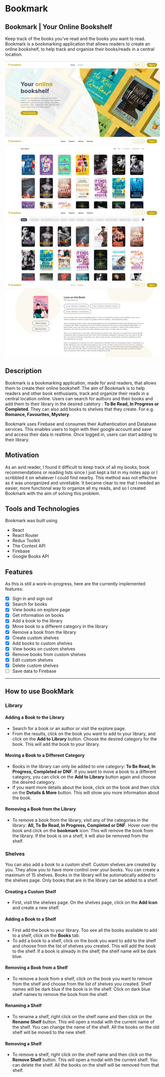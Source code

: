 # Bookmark

## Bookmark | Your Online Bookshelf

Keep track of the books you've read and the books you want to read.
Bookmark is a bookmarking application that allows readers to create an online bookshelf, to help track and organize their books/reads in a central location.

![BookMark](/src/images/bookmark_screenshot.png)
![Library](/src/images/library_screenshot.png)
![Shelves](/src/images/shelves_screenshot.png)
![Book Details](/src/images/details_screenshot.png)

## Description

Bookmark is a bookmarking application, made for avid readers, that allows them to create their online bookshelf. The aim of Bookmark is to help readers and other book enthusiasts, track and organize their reads in a central location online. Users can search for authors and their books and add them to their library in the desired catetory : **To Be Read, In Progress or Completed**. They can also add books to shelves that they create. For e.g. **Romance, Favourites, Mystery**.

Bookmark uses Firebase and consumes their Authentication and Database services. This enables users to login with their google account and save and access their data in realtime. Once logged in, users can start adding to their library.

## Motivation

As an avid reader, I found it difficult to keep track of all my books, book recommendations or reading lists since I just kept a list in my notes app or I scribbled it on whatever I could find nearby. This method was not effective as it was unorganized and unreliable. It became clear to me that I needed an easier, more functional way to organize all my reads, and so I created Bookmark with the aim of solving this problem.

## Tools and Technologies

Bookmark was built using

- React
- React Router
- Redux Toolkit
- The Context API
- Firebase
- Google Books API

## Features

As this is still a work-in-progress, here are the currently implemented features:

- [x] Sign in and sign out
- [x] Search for books
- [x] View books on explore page
- [x] Get information on books
- [x] Add a book to the library
- [x] Move book to a different category in the library
- [x] Remove a book from the library
- [x] Create custom shelves
- [x] Add books to custom shelves
- [x] View books on custom shelves
- [x] Remove books from custom shelves
- [x] Edit custom shelves
- [x] Delete custom shelves
- [ ] Save data to Firebase

---

## How to use BookMark

### **Library**

#### Adding a Book to the Library

- Search for a book or an author or visit the explore page.
- From the results, click on the book you want to add to your library, and click on the **Add to Library** button. Choose the desired category for the book. This will add the book to your library.

#### Moving a Book to a Different Category

- Books in the library can only be added to one category: **To Be Read, In Progress, Completed or DNF**. If you want to move a book to a different category, you can click on the **Add to Library** button again and choose the desired category.
- If you want more details about the book, click on the book and then click on the **Details & More** button. This will show you more information about the book.

#### Removing a Book from the Library

- To remove a book from the library, visit any of the categories in the library: **All, To Be Read, In Progress, Completed or DNF**. Hover over the book and click on the **bookmark** icon. This will remove the book from the library. If the book is on a shelf, it will also be removed from the shelf.

### **Shelves**

You can also add a book to a custom shelf. Custom shelves are created by you. They allow you to have more control over your books. You can create a maximum of 15 shelves. Books in the library will be automatically added to the shelves page. Only books that are in the library can be added to a shelf.

#### Creating a Custom Shelf

- First, visit the shelves page. On the shelves page, click on the **Add Icon** and create a new shelf.

#### Adding a Book to a Shelf

- First add the book to your library. Too see all the books available to add to a shelf, click on the **Books** tab.
- To add a book to a shelf, click on the book you want to add to the shelf and choose from the list of shelves you created. This will add the book to the shelf. If a book is already in the shelf, the shelf name will be dark blue.

#### Removing a Book from a Shelf

- To remove a book from a shelf, click on the book you want to remove from the shelf and choose from the list of shelves you created. Shelf names will be dark blue if the book is in the shelf. Click on dark blue shelf names to remove the book from the shelf.

#### Renaming a Shelf

- To rename a shelf, right click on the shelf name and then click on the **Rename Shelf** button. This will open a modal with the current name of the shelf. You can change the name of the shelf. All the books on the old shelf will be moved to the new shelf.

#### Removing a Shelf

- To remove a shelf, right click on the shelf name and then click on the **Remove Shelf** button. This will open a modal with the current shelf. You can delete the shelf. All the books on the shelf will be removed from that shelf.

